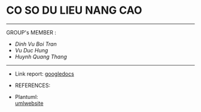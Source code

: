 # CO SO DU LIEU NANG CAO
---
GROUP's MEMBER : 
- *Dinh Vu Boi Tran*
- *Vu Duc Hung*
- *Huynh Quang Thang*

---

- Link report:
[googledocs](https://docs.google.com/document/d/1oomWDZcPJYTj1XevpfVIDlYw6uCq0GJg/edit?rtpof=true&sd=true&fbclid=IwAR2WYNOt-uv5hG8kY-eImW_4M1RvtmiX5ROrFx3Ov0mYP1XWrij3wmkDO9c)

- REFERENCES: <br>
 - Plantuml:<br> [umlwebsite]( https://plantuml.com/ie-diagram )

